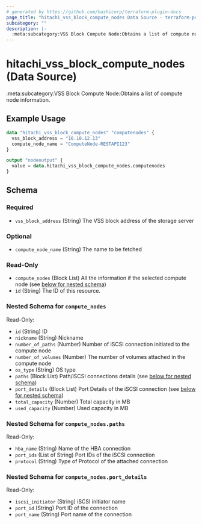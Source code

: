 ```yaml
---
# generated by https://github.com/hashicorp/terraform-plugin-docs
page_title: "hitachi_vss_block_compute_nodes Data Source - terraform-provider-hitachi"
subcategory: ""
description: |-
  :meta:subcategory:VSS Block Compute Node:Obtains a list of compute node information.
---
```


# hitachi_vss_block_compute_nodes (Data Source)

:meta:subcategory:VSS Block Compute Node:Obtains a list of compute node information.

## Example Usage

```terraform
data "hitachi_vss_block_compute_nodes" "computenodes" {
  vss_block_address = "10.10.12.13"
  compute_node_name = "ComputeNode-RESTAPI123"
}

output "nodeoutput" {
  value = data.hitachi_vss_block_compute_nodes.computenodes
}
```

<!-- schema generated by tfplugindocs -->
## Schema

### Required

- `vss_block_address` (String) The  VSS block address of the storage server

### Optional

- `compute_node_name` (String) The name  to be fetched

### Read-Only

- `compute_nodes` (Block List) All the information if the selected compute node (see [below for nested schema](#nestedblock--compute_nodes))
- `id` (String) The ID of this resource.

<a id="nestedblock--compute_nodes"></a>
### Nested Schema for `compute_nodes`

Read-Only:

- `id` (String) ID
- `nickname` (String) Nickname
- `number_of_paths` (Number) Number of iSCSI connection initiated to the compute node
- `number_of_volumes` (Number) The number of volumes attached in the compute node
- `os_type` (String) OS type
- `paths` (Block List) Path/iSCSI connections details (see [below for nested schema](#nestedblock--compute_nodes--paths))
- `port_details` (Block List) Port Details of the iSCSI connection (see [below for nested schema](#nestedblock--compute_nodes--port_details))
- `total_capacity` (Number) Total capacity in MB
- `used_capacity` (Number) Used capacity in MB

<a id="nestedblock--compute_nodes--paths"></a>
### Nested Schema for `compute_nodes.paths`

Read-Only:

- `hba_name` (String) Name of the HBA connection
- `port_ids` (List of String) Port IDs of the iSCSI connection
- `protocol` (String) Type of Protocol of the attached connection


<a id="nestedblock--compute_nodes--port_details"></a>
### Nested Schema for `compute_nodes.port_details`

Read-Only:

- `iscsi_initiator` (String) iSCSI initiator name
- `port_id` (String) Port ID of the connection
- `port_name` (String) Port name of the connection


